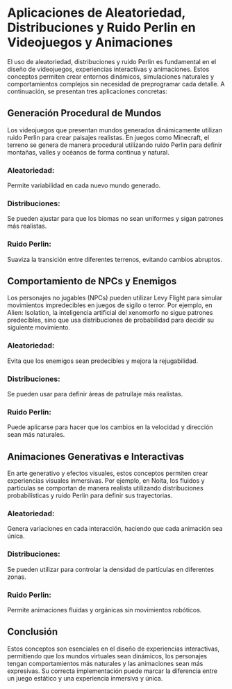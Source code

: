 # Aplicaciones de Aleatoriedad, Distribuciones y Ruido Perlin en Videojuegos y Animaciones
El uso de aleatoriedad, distribuciones y ruido Perlin es fundamental en el diseño de videojuegos, experiencias interactivas y animaciones. Estos conceptos permiten crear entornos dinámicos, simulaciones naturales y comportamientos complejos sin necesidad de preprogramar cada detalle. A continuación, se presentan tres aplicaciones concretas:
## Generación Procedural de Mundos
Los videojuegos que presentan mundos generados dinámicamente utilizan ruido Perlin para crear paisajes realistas. En juegos como Minecraft, el terreno se genera de manera procedural utilizando ruido Perlin para definir montañas, valles y océanos de forma continua y natural.
### Aleatoriedad: 
Permite variabilidad en cada nuevo mundo generado.
### Distribuciones: 
Se pueden ajustar para que los biomas no sean uniformes y sigan patrones más realistas.
### Ruido Perlin: 
Suaviza la transición entre diferentes terrenos, evitando cambios abruptos.
## Comportamiento de NPCs y Enemigos
Los personajes no jugables (NPCs) pueden utilizar Levy Flight para simular movimientos impredecibles en juegos de sigilo o terror. Por ejemplo, en Alien: Isolation, la inteligencia artificial del xenomorfo no sigue patrones predecibles, sino que usa distribuciones de probabilidad para decidir su siguiente movimiento.
### Aleatoriedad: 
Evita que los enemigos sean predecibles y mejora la rejugabilidad.
### Distribuciones: 
Se pueden usar para definir áreas de patrullaje más realistas.
### Ruido Perlin: 
Puede aplicarse para hacer que los cambios en la velocidad y dirección sean más naturales.
## Animaciones Generativas e Interactivas
En arte generativo y efectos visuales, estos conceptos permiten crear experiencias visuales inmersivas. Por ejemplo, en Noita, los fluidos y partículas se comportan de manera realista utilizando distribuciones probabilísticas y ruido Perlin para definir sus trayectorias.
### Aleatoriedad: 
Genera variaciones en cada interacción, haciendo que cada animación sea única.
### Distribuciones: 
Se pueden utilizar para controlar la densidad de partículas en diferentes zonas.
### Ruido Perlin: 
Permite animaciones fluidas y orgánicas sin movimientos robóticos.
## Conclusión
Estos conceptos son esenciales en el diseño de experiencias interactivas, permitiendo que los mundos virtuales sean dinámicos, los personajes tengan comportamientos más naturales y las animaciones sean más expresivas. Su correcta implementación puede marcar la diferencia entre un juego estático y una experiencia inmersiva y única.

